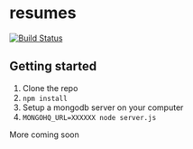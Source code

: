 
resumes
=======

[![Build Status](https://api.travis-ci.org/jsonresume/registry-server.svg)](http://travis-ci.org/jsonresume/registry-server)



## Getting started

1. Clone the repo
2. `npm install`
3. Setup a mongodb server on your computer
4. `MONGOHQ_URL=XXXXXX node server.js`

More coming soon
